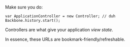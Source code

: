 Make sure you do:

    var ApplicationController = new Controller; // duh
    Backbone.history.start();
    
Controllers are what give your application *view state*.

In essence, these URLs are bookmark-friendly/refreshable.
